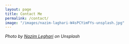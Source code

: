 ```yaml
---
layout: page
title: Contact Me
permalink: /contact/
image: "/images/nazim-laghari-W4sPCYimFYs-unsplash.jpg"
---
```


_Photo by [Nazim Leghari](https://unsplash.com/@nazimlaghari) on Unsplash_

<div data-tf-widget="shQnEWkJ" data-tf-iframe-props="title=aliirz.com Contat Form" style="width:100%;height:400px;">
</div>
<script src="//embed.typeform.com/next/embed.js"></script>
<!-- <div class="form-box">
  <div class="contact-head">
    {% if site.contact.description %}
    <p class="page-description">{{site.contact.description}}</p>
    {% endif %}
  </div>
  <form class="form" action="{% if site.contact.email %}https://formspree.io/{{site.contact.email}}{% else %}#{% endif %}" method="POST">
    <div class="form__group">
      <label class="form__label screen-reader-text" for="form-name">Your Name</label>
      <input class="form__input" id="form-name" type="text" name="name" placeholder="Name" required>
    </div>
    <div class="form__group">
      <label class="form__label screen-reader-text" for="form-email">Your Email</label>
      <input class="form__input" id="form-email" type="email" name="_replyto" placeholder="Email" required>
    </div>
    <div class="form__group">
      <label class="form__label screen-reader-text" for="form-text">Your Message</label>
      <textarea class="form__input" id="form-text" name="text" rows="10" placeholder="Message" required></textarea>
    </div>
    <div class="form__group">
      <button class="button" type="submit">Send Message</button>
    </div>
  </form>
</div> -->
